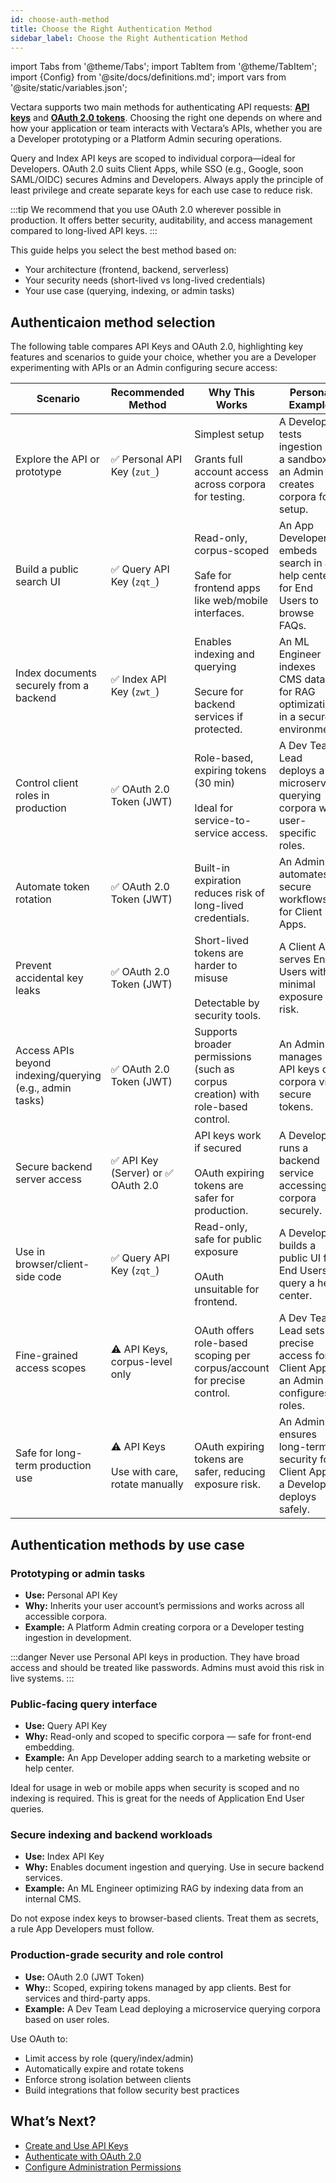 ```yaml
---
id: choose-auth-method
title: Choose the Right Authentication Method
sidebar_label: Choose the Right Authentication Method
---
```


import Tabs from '@theme/Tabs';
import TabItem from '@theme/TabItem';
import {Config} from '@site/docs/definitions.md';
import vars from '@site/static/variables.json';

Vectara supports two main methods for authenticating API requests: [**API keys**](/docs/learn/authentication/api-key-management) 
and [**OAuth 2.0 tokens**](/docs/learn/authentication/oauth-2). Choosing the right one depends on where and how your 
application or team interacts with Vectara’s APIs, whether you are a Developer 
prototyping or a Platform Admin securing operations.

Query and Index API keys are scoped to individual corpora—ideal for Developers. 
OAuth 2.0 suits Client Apps, while SSO (e.g., Google, soon SAML/OIDC) secures 
Admins and Developers. Always apply the principle of least privilege and create 
separate keys for each use case to reduce risk.

:::tip 
We recommend that you use OAuth 2.0 wherever possible in production. It offers 
better security, auditability, and access management compared to long-lived 
API keys.
:::

This guide helps you select the best method based on:

- Your architecture (frontend, backend, serverless)
- Your security needs (short-lived vs long-lived credentials)
- Your use case (querying, indexing, or admin tasks)

## Authenticaion method selection

The following table compares API Keys and OAuth 2.0, highlighting key features 
and scenarios to guide your choice, whether you are a Developer experimenting 
with APIs or an Admin configuring secure access:

| Scenario                                       | Recommended Method                     | Why This Works                                                                 | Persona Example                                                                 |
|-----------------------------------------------|---------------------------------------|--------------------------------------------------------------------------------|---------------------------------------------------------------------------------|
| Explore the API or prototype                  | ✅ Personal API Key (`zut_`)          | Simplest setup <br/><br/>Grants full account access across corpora for testing.         | A Developer tests ingestion in a sandbox; an Admin creates corpora for setup.   |
| Build a public search UI                      | ✅ Query API Key (`zqt_`)             | Read-only, corpus-scoped <br/><br/>Safe for frontend apps like web/mobile interfaces.   | An App Developer embeds search in a help center for End Users to browse FAQs.   |
| Index documents securely from a backend       | ✅ Index API Key (`zwt_`)             | Enables indexing and querying <br/><br/>Secure for backend services if protected.       | An ML Engineer indexes CMS data for RAG optimization in a secure environment.  |
| Control client roles in production            | ✅ OAuth 2.0 Token (JWT)              | Role-based, expiring tokens (30 min) <br/><br/>Ideal for service-to-service access.     | A Dev Team Lead deploys a microservice querying corpora with user-specific roles. |
| Automate token rotation                       | ✅ OAuth 2.0 Token (JWT)              | Built-in expiration reduces risk of long-lived credentials.                   | An Admin automates secure workflows for Client Apps.                           |
| Prevent accidental key leaks                  | ✅ OAuth 2.0 Token (JWT)              | Short-lived tokens are harder to misuse <br/><br/>Detectable by security tools.         | A Client App serves End Users with minimal exposure risk.                       |
| Access APIs beyond indexing/querying (e.g., admin tasks) | ✅ OAuth 2.0 Token (JWT)   | Supports broader permissions (such as corpus creation) with role-based control.  | An Admin manages API keys or corpora via secure tokens.                        |
| Secure backend server access                  | ✅ API Key (Server) or ✅ OAuth 2.0    | API keys work if secured <br/><br/>OAuth expiring tokens are safer for production.    | A Developer runs a backend service accessing corpora securely.                  |
| Use in browser/client-side code               | ✅ Query API Key (`zqt_`)             | Read-only, safe for public exposure <br/><br/>OAuth unsuitable for frontend.            | A Developer builds a public UI for End Users to query a help center.           |
| Fine-grained access scopes                    | ⚠️ API Keys, corpus-level only       | OAuth offers role-based scoping per corpus/account for precise control.        | A Dev Team Lead sets precise access for a Client App; an Admin configures roles. |
| Safe for long-term production use             | ⚠️ API Keys <br/><br/>Use with care, rotate manually | OAuth expiring tokens are safer, reducing exposure risk.           | An Admin ensures long-term security for Client Apps; a Developer deploys safely. |


## Authentication methods by use case

### Prototyping or admin tasks

* **Use:** Personal API Key  
* **Why:** Inherits your user account’s permissions and works across all 
accessible corpora.
* **Example:** A Platform Admin creating corpora or a Developer testing ingestion 
in development.

:::danger
Never use Personal API keys in production. They have broad access and should 
be treated like passwords. Admins must avoid this risk in live 
systems.
:::

### Public-facing query interface

* **Use:** Query API Key  
* **Why:** Read-only and scoped to specific corpora — safe for front-end embedding.
* **Example:** An App Developer adding search to a marketing website or help center.

Ideal for usage in web or mobile apps when security is scoped and no indexing 
is required. This is great for the needs of Application End User queries.

### Secure indexing and backend workloads

* **Use:** Index API Key  
* **Why:** Enables document ingestion and querying. Use in secure backend services.
* **Example:** An ML Engineer optimizing RAG by indexing data from an internal CMS.

Do not expose index keys to browser-based clients. Treat them as secrets, 
a rule App Developers must follow.

### Production-grade security and role control

* **Use:** OAuth 2.0 (JWT Token)  
* **Why:**: Scoped, expiring tokens managed by app clients. Best for services 
and third-party apps.
* **Example:** A Dev Team Lead deploying a microservice querying corpora based 
on user roles.

Use OAuth to:

* Limit access by role (query/index/admin)
* Automatically expire and rotate tokens
* Enforce strong isolation between clients
* Build integrations that follow security best practices

## What’s Next?

* [Create and Use API Keys](/docs/learn/authentication/api-key-management)
* [Authenticate with OAuth 2.0](/docs/learn/authentication/oauth-2)
* [Configure Administration Permissions](/docs/learn/authentication/role-based-access-control)
